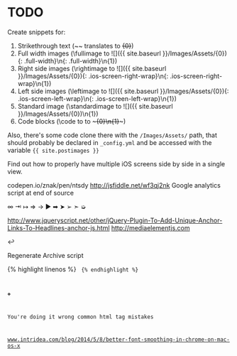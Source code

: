 TODO
=================

Create snippets for:

1. Strikethrough text (~~ translates to <del>{0}</del>)
2. Full width images (\fullimage to ![]({{ site.baseurl }}/Images/Assets/{0}){: .full-width}\n{: .full-width}\n{1})
3. Right side images (\rightimage to ![]({{ site.baseurl }}/Images/Assets/{0}){: .ios-screen-right-wrap}\n{: .ios-screen-right-wrap}\n{1})
4. Left side images (\leftimage to ![]({{ site.baseurl }}/Images/Assets/{0}){: .ios-screen-left-wrap}\n{: .ios-screen-left-wrap}\n{1})
5. Standard image (\standardimage to ![]({{ site.baseurl }}/Images/Assets/{0})\n{1})
6. Code blocks (\code to to ~~~{0}\n{1}~~~)

Also, there's some code clone there with the `/Images/Assets/` path, that should probably be declared in `_config.yml` and be accessed with the variable `{{ site.postimages }}`

Find out how to properly have multiple iOS screens side by side in a single view.

codepen.io/znak/pen/ntsdy
http://jsfiddle.net/wf3qj2nk
Google analytics script at end of source

∞ ⇥ ↦ ⇒ → ▶ ➡ ➤ ➢ ➣ ➭

http://www.jqueryscript.net/other/jQuery-Plugin-To-Add-Unique-Anchor-Links-To-Headlines-anchor-js.html
http://mediaelementjs.com

&#x21A9;&#xFE0E;

Regenerate Archive script

{% highlight <language> linenos %}
     <code>
 {% endhighlight %}

 ❖

 You're doing it wrong common html tag mistakes

www.intridea.com/blog/2014/5/8/better-font-smoothing-in-chrome-on-mac-os-x